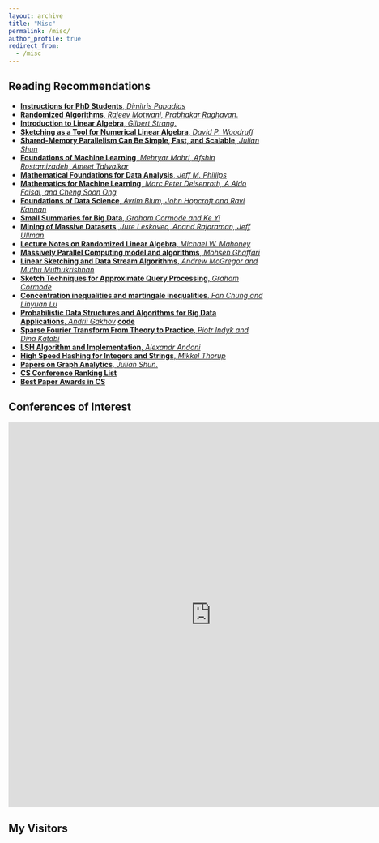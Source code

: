 ```yaml
---
layout: archive
title: "Misc"
permalink: /misc/
author_profile: true
redirect_from:
  - /misc
---
```


## Reading Recommendations
- [**Instructions for PhD Students**, *Dimitris Papadias*](http://www.cse.ust.hk/~dimitris/Instructions%20for%20PhD%20Students.pdf)
- [**Randomized Algorithms**, *Rajeev Motwani, Prabhakar Raghavan*.](https://www.cambridge.org/core/books/randomized-algorithms/6A3E5CD760B0DDBA3794A100EE2843E8)
- [**Introduction to Linear Algebra**, *Gilbert Strang*.](http://math.mit.edu/~gs/linearalgebra/)
- [**Sketching as a Tool for Numerical Linear Algebra**, *David P. Woodruff*](http://www.cs.cmu.edu/afs/cs/user/dwoodruf/www/wNow3.pdf)
- [**Shared-Memory Parallelism Can Be Simple, Fast, and Scalable**, *Julian Shun*](http://www.cs.cmu.edu/~jshun/thesis.pdf)
- [**Foundations of Machine Learning**, *Mehryar Mohri, Afshin Rostamizadeh, Ameet Talwalkar*](https://cs.nyu.edu/~mohri/mlbook/)
- [**Mathematical Foundations for Data Analysis**, *Jeff M. Phillips*](https://mathfordata.github.io)
- [**Mathematics for Machine Learning**, *Marc Peter Deisenroth, A Aldo Faisal, and Cheng Soon Ong*](https://mml-book.com)
- [**Foundations of Data Science**, *Avrim Blum, John Hopcroft and Ravi Kannan*](http://www.cs.cornell.edu/jeh/book.pdf)
- [**Small Summaries for Big Data**, *Graham Cormode and Ke Yi*](http://dimacs.rutgers.edu/~graham/ssbd.html)
- [**Mining of Massive Datasets**, *Jure Leskovec, Anand Rajaraman, Jeff Ullman*](http://www.mmds.org)
- [**Lecture Notes on Randomized Linear Algebra**, *Michael W. Mahoney*](https://arxiv.org/pdf/1608.04481.pdf)
- [**Massively Parallel Computing model and algorithms**, *Mohsen Ghaffari*](https://people.inf.ethz.ch/gmohsen/MPA19/Notes/MPA.pdf)
- [**Linear Sketching and Data Stream Algorithms**, *Andrew McGregor and Muthu Muthukrishnan*](https://people.cs.umass.edu/~mcgregor/book/book.html)
- [**Sketch Techniques for Approximate Query Processing**, *Graham Cormode*](http://dimacs.rutgers.edu/~graham/pubs/papers/sk.pdf)
- [**Concentration inequalities and martingale inequalities**, *Fan Chung and Linyuan Lu*](http://www.math.ucsd.edu/~fan/wp/concen.pdf)
- [**Probabilistic Data Structures and Algorithms for Big Data Applications**, *Andrii Gakhov*](https://pdsa.gakhov.com) [**code**](https://pdsa.readthedocs.io/en/latest/)
- [**Sparse Fourier Transform From Theory to Practice**, *Piotr Indyk and Dina Katabi*](https://people.csail.mit.edu/indyk/AITF/)
- [**LSH Algorithm and Implementation**, *Alexandr Andoni*](http://www.cs.columbia.edu/~andoni/LSH/)
- [**High Speed Hashing for Integers and Strings**, *Mikkel Thorup*](https://arxiv.org/pdf/1504.06804.pdf)
- [**Papers on Graph Analytics**, *Julian Shun*.](https://people.csail.mit.edu/jshun/graph.shtml)
- [**CS Conference Ranking List**](https://perso.crans.org/~genest/conf.html)
- [**Best Paper Awards in CS**](https://jeffhuang.com/best_paper_awards.html)

## Conferences of Interest
<iframe src="https://confsearch.ethz.ch/confsearch/faces/pages/staticresults.jsp?query=sigmod%20vldb%20kdd%20icde%20www%20wsdm%20cikm%20edbt%20icdm%20icdt%20cidr%20icml%20NeurIPS%20ijcai%20aaai&sortMode=1&graphicView=0" width="800" height="760" frameborder="0" scrolling="no"></iframe>

## My Visitors
<!--<script type="text/javascript" id="clustrmaps" src="//cdn.clustrmaps.com/map_v2.js?d=_vDAl6NNji3jHcrqIYgoW0uVfCkZFC6vPje5hNvQDZA&cl=ffffff&w=a"></script>-->
<script type="text/javascript" src="//rf.revolvermaps.com/0/0/7.js?i=5cpb2kiuh86&amp;m=0&amp;c=ff0000&amp;cr1=ffffff&amp;sx=0" async="async"></script>
